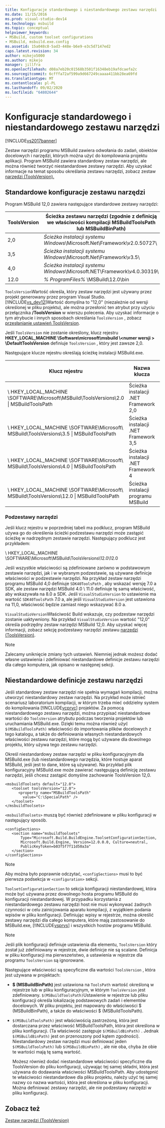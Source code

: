 ```yaml
---
title: Konfiguracje standardowego i niestandardowego zestawu narzędzi | Microsoft Docs
ms.date: 11/15/2016
ms.prod: visual-studio-dev14
ms.technology: msbuild
ms.topic: conceptual
helpviewer_keywords:
- MSBuild, custom toolset configurations
- MSBuild, msbuild.exe.config
ms.assetid: 15a048c8-5ad3-448e-b6e9-e3c5d7147ed2
caps.latest.revision: 34
author: mikejo5000
ms.author: mikejo
manager: jillfra
ms.openlocfilehash: d08a7eb20c01568b3501f16348eb19afdcaefa2c
ms.sourcegitcommit: 6cfffa72af599a9d667249caaaa411bb28ea69fd
ms.translationtype: MT
ms.contentlocale: pl-PL
ms.lasthandoff: 09/02/2020
ms.locfileid: "64802644"
---
```

# <a name="standard-and-custom-toolset-configurations"></a>Konfiguracje standardowego i niestandardowego zestawu narzędzi
[!INCLUDE[vs2017banner](../includes/vs2017banner.md)]

Zestaw narzędzi programu MSBuild zawiera odwołania do zadań, obiektów docelowych i narzędzi, których można użyć do kompilowania projektu aplikacji. Program MSBuild zawiera standardowy zestaw narzędzi, ale można również tworzyć niestandardowe zestawy narzędzi. Aby uzyskać informacje na temat sposobu określania zestawu narzędzi, zobacz zestaw [narzędzi (ToolsVersion).](../msbuild/msbuild-toolset-toolsversion.md)  

## <a name="standard-toolset-configurations"></a>Standardowe konfiguracje zestawu narzędzi  
 Program MSBuild 12,0 zawiera następujące standardowe zestawy narzędzi:  

| ToolsVersion | Ścieżka zestawu narzędzi (zgodnie z definicją we właściwości kompilacji MSBuildToolsPath lub MSBuildBinPath) |
|--------------|--------------------------------------------------------------------------------------|
|     2,0      |           *Ścieżka instalacji systemu Windows*\Microsoft.Net\Framework\v2.0.50727\            |
|     3,5      |              *Ścieżka instalacji systemu Windows*\Microsoft.Net\Framework\v3.5\               |
|     4,0      |           *Ścieżka instalacji systemu Windows*\Microsoft.NET\Framework\v4.0.30319\            |
|     12.0     |                          *% ProgramFiles%* \MSBuild\12.0\bin                           |

 `ToolsVersion`Wartość określa, który zestaw narzędzi jest używany przez projekt generowany przez program Visual Studio. [!INCLUDE[vs_dev12](../includes/vs-dev12-md.md)]Wartość domyślna to "12,0" (niezależnie od wersji określonej w pliku projektu), ale można przesłonić ten atrybut przy użyciu przełącznika **/ToolsVersion** w wierszu polecenia. Aby uzyskać informacje o tym atrybucie i innych sposobach określania `ToolsVersion` , zobacz [przesłanianie ustawień ToolsVersion](../msbuild/overriding-toolsversion-settings.md).  

 Jeśli `ToolsVersion` nie zostanie określony, klucz rejestru **HKEY_LOCAL_MACHINE \Software\microsoft\msbuild \\<numer wersji \> \DefaultToolsVersion** definiuje `ToolsVersion` , który jest zawsze 2,0.  

 Następujące klucze rejestru określają ścieżkę instalacji MSBuild.exe.  

|Klucz rejestru|Nazwa klucza|Wartość klucza ciągu|  
|------------------|--------------|----------------------|  
|\ HKEY_LOCAL_MACHINE \SOFTWARE\Microsoft\MSBuild\ToolsVersions\2.0 \| MSBuildToolsPath|Ścieżka instalacji .NET Framework 2,0|  
|\ HKEY_LOCAL_MACHINE \SOFTWARE\Microsoft\ MSBuild\ToolsVersions\3.5 \| MSBuildToolsPath|Ścieżka instalacji .NET Framework 3,5|  
|\ HKEY_LOCAL_MACHINE \SOFTWARE\Microsoft\ MSBuild\ToolsVersions\4.0 \| MSBuildToolsPath|Ścieżka instalacji .NET Framework 4|  
|\ HKEY_LOCAL_MACHINE \SOFTWARE\Microsoft\ MSBuild\ToolsVersions\12.0 \| MSBuildToolsPath|Ścieżka instalacji programu MSBuild|  

### <a name="sub-toolsets"></a>Podzestawy narzędzi  
 Jeśli klucz rejestru w poprzedniej tabeli ma podklucz, program MSBuild używa go do określenia ścieżki podzestawu narzędzi może zastąpić ścieżkę w nadrzędnym zestawie narzędzi. Następujący podklucz jest przykładem:  

 \ HKEY_LOCAL_MACHINE \SOFTWARE\Microsoft\MSBuild\ToolsVersions\12.0\12.0  

 Jeśli wszystkie właściwości są zdefiniowane zarówno w podstawowym zestawie narzędzi, jak i w wybranym podzestawie, są używane definicje właściwości w podzestawie narzędzi. Na przykład zestaw narzędzi programu MSBuild 4,0 definiuje `SDK40ToolsPath` , aby wskazać wersję 7.0 a SDK, ale zestaw narzędzi MSBuild 4.0 \ 11.0 definiuje tę samą właściwość, aby wskazywała na 8.0 a SDK. Jeśli `VisualStudioVersion` to ustawienie ma wartość `SDK40ToolsPath` 7.0 a, ale jeśli `VisualStudioVersion` jest ustawiona na 11,0, właściwość będzie zamiast niego wskazywać 8.0 a.  

 `VisualStudioVersion`Właściwość Build wskazuje, czy podzestaw narzędzi zostanie uaktywniony. Na przykład `VisualStudioVersion` wartość "12,0" określa podrzędny zestaw narzędzi MSBuild 12,0. Aby uzyskać więcej informacji, zobacz sekcję podzestawy narzędzi zestawu [narzędzi (ToolsVersion)](../msbuild/msbuild-toolset-toolsversion.md).  

> [!NOTE]
> Zalecamy uniknięcie zmiany tych ustawień. Niemniej jednak możesz dodać własne ustawienia i zdefiniować niestandardowe definicje zestawu narzędzi dla całego komputera, jak opisano w następnej sekcji.  

## <a name="custom-toolset-definitions"></a>Niestandardowe definicje zestawu narzędzi  
 Jeśli standardowy zestaw narzędzi nie spełnia wymagań kompilacji, można utworzyć niestandardowy zestaw narzędzi. Na przykład może istnieć scenariusz laboratorium kompilacji, w którym trzeba mieć oddzielny system do kompilowania [!INCLUDE[vcprvc](../includes/vcprvc-md.md)] projektów. Za pomocą niestandardowego zestawu narzędzi, można przypisać niestandardowe wartości do `ToolsVersion` atrybutu podczas tworzenia projektów lub uruchamiania MSBuild.exe. Dzięki temu można również użyć `$(MSBuildToolsPath)` właściwości do importowania plików docelowych z tego katalogu, a także do definiowania własnych niestandardowych właściwości zestawu narzędzi, które mogą być używane dla dowolnego projektu, który używa tego zestawu narzędzi.  

 Określ niestandardowy zestaw narzędzi w pliku konfiguracyjnym dla MSBuild.exe (lub niestandardowego narzędzia, które hostuje aparat MSBuild, jeśli jest to dane, które są używane). Na przykład plik konfiguracyjny MSBuild.exe może zawierać następującą definicję zestawu narzędzi, jeśli chcesz zastąpić domyślne zachowanie ToolsVersion 12,0.  

```  
<msbuildToolsets default="12.0">  
   <toolset toolsVersion="12.0">  
      <property name="MSBuildToolsPath"   
        value="C:\SpecialPath" />  
   </toolset>  
</msbuildToolsets>  
```  

 `<msbuildToolsets>` muszą być również zdefiniowane w pliku konfiguracji w następujący sposób.  

```  
<configSections>  
   <section name="msbuildToolsets"         
       Type="Microsoft.Build.BuildEngine.ToolsetConfigurationSection,   
       Microsoft.Build.Engine, Version=12.0.0.0, Culture=neutral,   
       PublicKeyToken=b03f5f7f11d50a3a"  
   </section>  
</configSections>  
```  

> [!NOTE]
> Aby można było poprawnie odczytać, `<configSections>` musi to być pierwsza podsekcja w `<configuration>` sekcji.  

 `ToolsetConfigurationSection` to sekcja konfiguracji niestandardowej, która może być używana przez dowolnego hosta programu MSBuild do konfiguracji niestandardowej. W przypadku korzystania z niestandardowego zestawu narzędzi host nie musi wykonywać żadnych czynności w celu zainicjowania aparatu kompilacji, z wyjątkiem podania wpisów w pliku konfiguracji. Definiując wpisy w rejestrze, można określić zestawy narzędzi dla całego komputera, które mają zastosowanie do MSBuild.exe, [!INCLUDE[vsprvs](../includes/vsprvs-md.md)] i wszystkich hostów programu MSBuild.  

> [!NOTE]
> Jeśli plik konfiguracji definiuje ustawienia dla elementu, `ToolsVersion` który został już zdefiniowany w rejestrze, dwie definicje nie są scalane. Definicja w pliku konfiguracji ma pierwszeństwo, a ustawienia w rejestrze dla programu `ToolsVersion` są ignorowane.  

 Następujące właściwości są specyficzne dla wartości `ToolsVersion` , która jest używana w projektach:  

- **$ (MSBuildBinPath)** jest ustawiona na `ToolsPath` wartość określoną w rejestrze lub w pliku konfiguracyjnym, w którym `ToolsVersion` jest zdefiniowany. `$(MSBuildToolsPath)`Ustawienie w rejestrze lub pliku konfiguracji określa lokalizację podstawowych zadań i elementów docelowych. W pliku projektu, jest mapowany do właściwości $ (MSBuildBinPath), a także do właściwości $ (MSBuildToolsPath).  

- `$(MSBuildToolsPath)` jest właściwością zastrzeżoną, która jest dostarczana przez właściwość MSBuildToolsPath, która jest określona w pliku konfiguracji. (Ta właściwość zastępuje `$(MSBuildBinPath)` . Jednak `$(MSBuildBinPath)` jest on przenoszony pod kątem zgodności). Niestandardowy zestaw narzędzi musi definiować jeden `$(MSBuildToolsPath)` lub `$(MSBuildBinPath)` , ale nie oba, chyba że obie te wartości mają tę samą wartość.  

  Możesz również dodać niestandardowe właściwości specyficzne dla ToolsVersion do pliku konfiguracji, używając tej samej składni, która jest używana do dodawania właściwości MSBuildToolsPath. Aby udostępnić te właściwości niestandardowe dla pliku projektu, należy użyć tej samej nazwy co nazwa wartości, która jest określona w pliku konfiguracji. Można definiować zestawy narzędzi, ale nie podzestawy narzędzi w pliku konfiguracji.  

## <a name="see-also"></a>Zobacz też  
 [Zestaw narzędzi (ToolsVersion)](../msbuild/msbuild-toolset-toolsversion.md)
